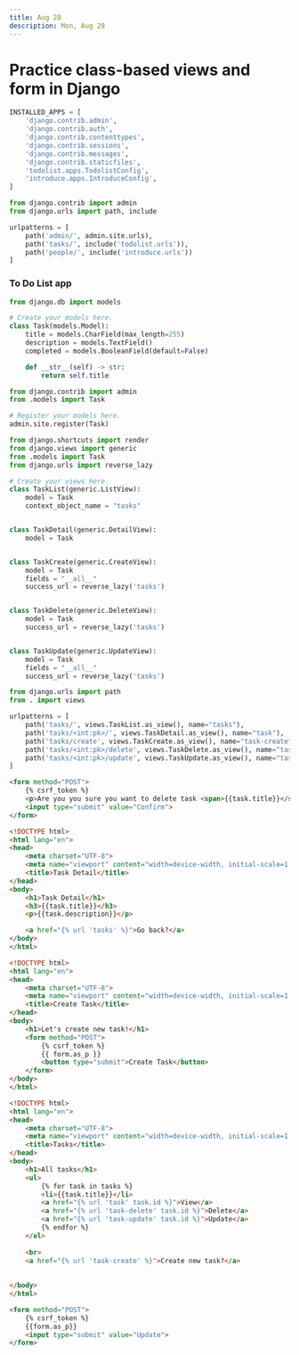 ```yaml
---
title: Aug 28
description: Mon, Aug 28
---
```


# Practice class-based views and form in Django

``` python title="myproject/settings.py"
INSTALLED_APPS = [
    'django.contrib.admin',
    'django.contrib.auth',
    'django.contrib.contenttypes',
    'django.contrib.sessions',
    'django.contrib.messages',
    'django.contrib.staticfiles',
    'todolist.apps.TodolistConfig',
    'introduce.apps.IntroduceConfig',
]
```

``` python title="myproject/urls.py"
from django.contrib import admin
from django.urls import path, include

urlpatterns = [
    path('admin/', admin.site.urls),
    path('tasks/', include('todolist.urls')),
    path('people/', include('introduce.urls'))
]
```

### To Do List app

``` python title="todolist/models.py"
from django.db import models

# Create your models here.
class Task(models.Model):
    title = models.CharField(max_length=255)
    description = models.TextField()
    completed = models.BooleanField(default=False)

    def __str__(self) -> str:
        return self.title
```


``` python title="todolist/admin.py"
from django.contrib import admin
from .models import Task

# Register your models here.
admin.site.register(Task)
```


``` python title="todolist/views.py"
from django.shortcuts import render
from django.views import generic
from .models import Task
from django.urls import reverse_lazy

# Create your views here.
class TaskList(generic.ListView):
    model = Task
    context_object_name = "tasks"


class TaskDetail(generic.DetailView):
    model = Task


class TaskCreate(generic.CreateView):
    model = Task
    fields = "__all__"
    success_url = reverse_lazy('tasks')


class TaskDelete(generic.DeleteView):
    model = Task
    success_url = reverse_lazy('tasks')


class TaskUpdate(generic.UpdateView):
    model = Task
    fields = "__all__"
    success_url = reverse_lazy('tasks')
```


``` python title="todolist/urls.py"
from django.urls import path
from . import views

urlpatterns = [
    path('tasks/', views.TaskList.as_view(), name="tasks"),
    path('tasks/<int:pk>/', views.TaskDetail.as_view(), name="task"),
    path('tasks/create', views.TaskCreate.as_view(), name="task-create"),
    path('tasks/<int:pk>/delete', views.TaskDelete.as_view(), name="task-delete"),
    path('tasks/<int:pk>/update', views.TaskUpdate.as_view(), name="task-update"),
]
```

```html title="todolist/templates/todolist/task_confirm_delete.html"
<form method="POST">
    {% csrf_token %}
    <p>Are you you sure you want to delete task <span>{{task.title}}</span>?</p>
    <input type="submit" value="Confirm">
</form>
```

``` html title="todolist/templates/todolist/task_detail.html"
<!DOCTYPE html>
<html lang="en">
<head>
    <meta charset="UTF-8">
    <meta name="viewport" content="width=device-width, initial-scale=1.0">
    <title>Task Detail</title>
</head>
<body>
    <h1>Task Detail</h1>
    <h3>{{task.title}}</h3>
    <p>{{task.description}}</p>

    <a href="{% url 'tasks' %}">Go back?</a>
</body>
</html>
```


``` html title="todolist/templates/todolist/task_form.html"
<!DOCTYPE html>
<html lang="en">
<head>
    <meta charset="UTF-8">
    <meta name="viewport" content="width=device-width, initial-scale=1.0">
    <title>Create Task</title>
</head>
<body>
    <h1>Let's create new task!</h1>
    <form method="POST">
        {% csrf_token %}
        {{ form.as_p }}
        <button type="submit">Create Task</button>
    </form>
</body>
</html>
```


``` html title="todolist/templates/todolist/task_list.html"
<!DOCTYPE html>
<html lang="en">
<head>
    <meta charset="UTF-8">
    <meta name="viewport" content="width=device-width, initial-scale=1.0">
    <title>Tasks</title>
</head>
<body>
    <h1>All tasks</h1>
    <ul>
        {% for task in tasks %}
        <li>{{task.title}}</li>
        <a href="{% url 'task' task.id %}">View</a>
        <a href="{% url 'task-delete' task.id %}">Delete</a>
        <a href="{% url 'task-update' task.id %}">Update</a>
        {% endfor %}
    </ul>
    
    <br>
    <a href="{% url 'task-create' %}">Create new task?</a>
    
    
</body>
</html>
```


``` html title="todolist/templates/todolist/task_update_form.html"
<form method="POST">
    {% csrf_token %}
    {{form.as_p}}
    <input type="submit" value="Update">
</form>
```